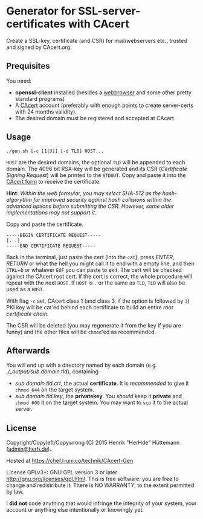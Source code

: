 # Generator for SSL-server-certificates with CAcert
Create a SSL-key, certificate (and CSR) for mail/webservers etc., trusted and signed by CAcert.org.

## Prequisites
You need:
* **openssl-client** installed (besides a [webbrowser](https://mozilla.org/firefox/) and some other pretty standard programs)
* A [CAcert](https://www.cacert.org/) account (preferably with enough points to create server-certs with 24 months validity).
* The desired domain must be registered and accepted at CAcert.

## Usage
    ./gen.sh [-c [1|3]] [-d TLD] HOST...
`HOST` are the desired domains, the optional `TLD` will be appended to each domain. The 4096 bit RSA-key will be generated and its CSR (*Certificate Signing Request*) will be printed to the `STDOUT`. Copy and paste it into the [CAcert form](https://secure.cacert.org/account.php?id=10) to receive the certificate.

**Hint:** *Within the web formular, you may select SHA-512 as the hash-algorythm for improved security against hash collisions within the advanced options before submitting the CSR. However, some older implementations may not support it.*

Copy and paste the certificate.

    -----BEGIN CERTIFICATE REQUEST-----
    [...]
    -----END CERTIFICATE REQUEST-----

Back in the terminal, just paste the cert (into the `cat`), press *ENTER*, *RETURN* or what the hell you might call it to end with a empty line, and then `CTRL`+`D` or whatever `EOF` you can paste to exit. The cert will be checked against the CAcert root cert. If the cert is correct, the whole procedure will repeat with the next `HOST`.
If `HOST` is `.` or the same as `TLD`, `TLD` will also be used as a `HOST`.

With flag `-c` set, CAcert class 1 (and class 3, if the option is followed by `3`) PKI key will be cat'ed behind each certificate to build an entire *root certificate chain*.

The CSR will be deleted (you may regenerate it from the key if you are funny) and the other files will be `chmod`'ed as recommended.

## Afterwards
You will end up with a directory named by each domain (e.g. *./_output/sub.domain.tld*), containing
* *sub.domain.tld.crt*, the actual **certificate**. It is *recommended* to give it `chmod 644` on the target system.
* *sub.domain.tld.key*, the **privatekey**. You *should* keep it **private** and `chmod 600` it on the target system.
You may want to `scp` it to the actual server.

## License
Copyright/Copyleft/Copywrong (C) 2015 Henrik "HerHde" Hüttemann (admin@herh.de).

Hosted at https://chef.l-uni.co/technik/CAcert-Gen

License GPLv3+: GNU GPL version 3 or later <http://gnu.org/licenses/gpl.html>. This is free software: you are free to change and redistribute it. There is NO WARRANTY, to the extent permitted by law.

I **did not** code anything that would infringe the integrity of your system, your account or anything else intentionally or knowingly yet.
